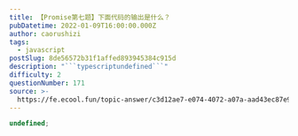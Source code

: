 ```yaml
---
title: 【Promise第七题】下面代码的输出是什么？
pubDatetime: 2022-01-09T16:00:00.000Z
author: caorushizi
tags:
  - javascript
postSlug: 8de56572b31f1affed893945384c915d
description: "```typescriptundefined```"
difficulty: 2
questionNumber: 171
source: >-
  https://fe.ecool.fun/topic-answer/c3d12ae7-e074-4072-a07a-aad43ec87e94?orderBy=updateTime&order=desc&tagId=10
---
```


```typescript
undefined;
```
